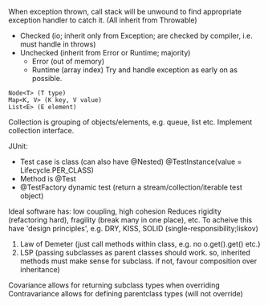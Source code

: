 <!-- SPDX-License-Identifier: zlib-acknowledgement -->
When exception thrown, call stack will be unwound to find appropriate exception handler to catch it.
(All inherit from Throwable)
- Checked (io; inherit only from Exception; are checked by compiler, i.e. must handle in throws)
- Unchecked (inherit from Error or Runtime; majority)
  * Error (out of memory)
  * Runtime (array index)
Try and handle exception as early on as possible.  

```
Node<T> (T type)
Map<K, V> (K key, V value)
List<E> (E element)
```
Collection is grouping of objects/elements, e.g. queue, list etc.
Implement collection interface.

JUnit:
- Test case is class (can also have @Nested)
@TestInstance(value = Lifecycle.PER_CLASS)
- Method is @Test
- @TestFactory dynamic test (return a stream/collection/iterable test object)

Ideal software has: low coupling, high cohesion
Reduces rigidity (refactoring hard), fragility (break many in one place), etc.
To acheive this have 'design principles', e.g. DRY, KISS, SOLID (single-responsibility;liskov)
1. Law of Demeter (just call methods within class, e.g. no o.get().get() etc.)
2. LSP (passing subclasses as parent classes should work. 
        so, inherited methods must make sense for subclass.
        if not, favour composition over inheritance)

Covariance allows for returning subclass types when overriding
Contravariance allows for defining parentclass types (will not override)
